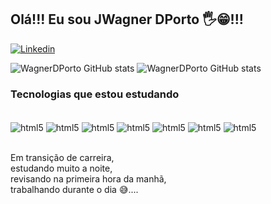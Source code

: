 ## Olá!!! Eu sou JWagner DPorto 🖐️😁!!! 

[![Linkedin](https://img.shields.io/badge/LinkedIn-0077B5?style=for-the-badge&logo=linkedin&logoColor=white)](https://www.linkedin.com/in/wagner-dporto-816144258)

![WagnerDPorto GitHub stats](https://github-readme-stats.vercel.app/api?username=JWagnerDPorto&show_icons=true&theme=tokyonight)
![WagnerDPorto GitHub stats](https://github-readme-stats.vercel.app/api/top-langs/?username=JWagnerDPorto&theme=tokyonight)<br/>

### Tecnologias que estou estudando 

<div style="display: inline_block"><br/>
  <img align="center" alt="html5" src="https://img.shields.io/badge/GIT-E44C30?style=for-the-badge&logo=git&logoColor=white" />
  <img align="center" alt="html5" src="https://img.shields.io/badge/HTML5-E34F26?style=for-the-badge&logo=html5&logoColor=white" />
  <img align="center" alt="html5" src="https://img.shields.io/badge/CSS3-1572B6?style=for-the-badge&logo=css3&logoColor=white" />
  <img align="center" alt="html5" src="https://img.shields.io/badge/JavaScript-F7DF1E?style=for-the-badge&logo=javascript&logoColor=black"/>
  <img align="center" alt="html5" src="https://img.shields.io/badge/PHP-777BB4?style=for-the-badge&logo=php&logoColor=white" />
  <img align="center" alt="html5" src="https://img.shields.io/badge/MySQL-00000F?style=for-the-badge&logo=mysql&logoColor=white" />
  <img align="center" alt="html5" src="https://img.shields.io/badge/Laravel-FF2D20?style=for-the-badge&logo=laravel&logoColor=white" />
</div><br/>

Em transição de carreira,<br/>
estudando muito a noite,<br/>
revisando na primeira hora da manhã,<br/>
trabalhando durante o dia 😅....<br/>
